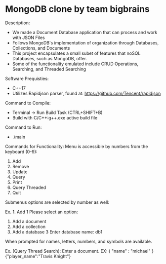 # MongoDB clone by team bigbrains

Description: 
- We made a Document Database application that can process and work with JSON Files
- Follows MongoDB's implementation of organization through Databases, Collections, and Documents
- This project encapsulates a small subet of features that noSQL Databases, such as MongoDB, offer. 
- Some of the functionality emulated include CRUD Operations, Searching, and Threaded Searching

Software Prequisties:

- C++17
- Utilizes Rapidjson parser, found at: https://github.com/Tencent/rapidjson

Command to Compile: 

- Terminal -> Run Build Task (CTRL+SHIFT+B)
- Build with C/C++:g++.exe active build file

Command to Run:

- .\main

Commands for Functionality:
Menu is accessible by numbers from the keyboard (0-9):
1. Add
2. Remove
3. Update
4. Query
5. Print
6. Query Threaded
7. Quit

Submenus options are selected by number as well:

Ex. 1. Add
1
Please select an option:
1. Add a document       
2. Add a collection     
3. Add a database
3
Enter database name: db1

When prompted for names, letters, numbers, and symbols are available.

Ex. (Query Thread Search): 
Enter a document. EX: { "name" : "michael" }
{"player_name":"Travis Knight"}
